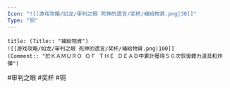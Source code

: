 ```yaml
---
Icon: "![[游戏攻略/如龙/审判之眼 死神的遗言/奖杯/補給物資.png|30]]"
Type: "铜"
---
```

```ad-common-bronze-trophy
title: (Title:: "補給物資")
![[游戏攻略/如龙/审判之眼 死神的遗言/奖杯/補給物資.png|100]]
(Comment:: "於ＫＡＭＵＲＯ ＯＦ ＴＨＥ ＤＥＡＤ中累計獲得５０次恢復體力道具和炸彈")
```

#审判之眼 #奖杯 #铜
